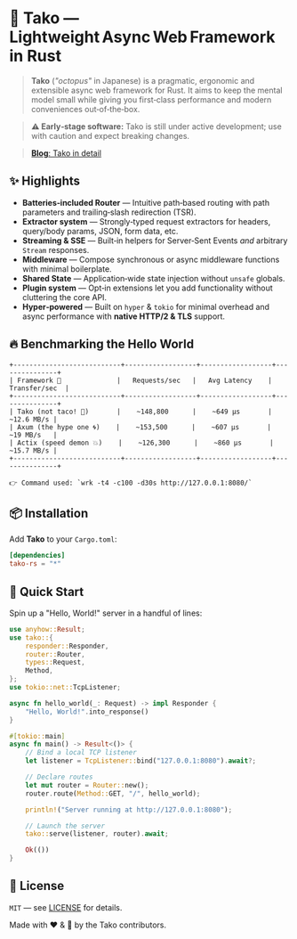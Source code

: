 # 🐙 Tako — Lightweight Async Web Framework in Rust

> **Tako** (*"octopus"* in Japanese) is a pragmatic, ergonomic and extensible async web framework for Rust.
> It aims to keep the mental model small while giving you first‑class performance and modern conveniences out‑of‑the‑box.

> **⚠️ Early‑stage software:** Tako is still under active development; use with caution and expect breaking changes.

> [**Blog**: Tako in detail](https://rust-dd.com/post/tako-a-lightweight-async-web-framework-on-tokio-and-hyper)


## ✨ Highlights

* **Batteries‑included Router** — Intuitive path‑based routing with path parameters and trailing‑slash redirection (TSR).
* **Extractor system** — Strongly‑typed request extractors for headers, query/body params, JSON, form data, etc.
* **Streaming & SSE** — Built‑in helpers for Server‑Sent Events *and* arbitrary `Stream` responses.
* **Middleware** — Compose synchronous or async middleware functions with minimal boilerplate.
* **Shared State** — Application‑wide state injection without `unsafe` globals.
* **Plugin system** — Opt‑in extensions let you add functionality without cluttering the core API.
* **Hyper‑powered** — Built on `hyper` & `tokio` for minimal overhead and async performance with **native HTTP/2 & TLS** support.


## 🔥 Benchmarking the Hello World

```
+---------------------------+------------------+------------------+---------------+
| Framework 🦀              |   Requests/sec   |   Avg Latency    | Transfer/sec  |
+---------------------------+------------------+------------------+---------------+
| Tako (not taco! 🌮)       |    ~148,800      |    ~649 µs       |    ~12.6 MB/s |
| Axum (the hype one 🌀)    |    ~153,500      |    ~607 µs       |    ~19 MB/s   |
| Actix (speed demon 💥)    |    ~126,300      |    ~860 µs       |    ~15.7 MB/s |
+---------------------------+------------------+------------------+---------------+

👉 Command used: `wrk -t4 -c100 -d30s http://127.0.0.1:8080/`
```


## 📦 Installation

Add **Tako** to your `Cargo.toml`:

```toml
[dependencies]
tako-rs = "*"
```


## 🚀 Quick Start

Spin up a "Hello, World!" server in a handful of lines:

```rust
use anyhow::Result;
use tako::{
    responder::Responder,
    router::Router,
    types::Request,
    Method,
};
use tokio::net::TcpListener;

async fn hello_world(_: Request) -> impl Responder {
    "Hello, World!".into_response()
}

#[tokio::main]
async fn main() -> Result<()> {
    // Bind a local TCP listener
    let listener = TcpListener::bind("127.0.0.1:8080").await?;

    // Declare routes
    let mut router = Router::new();
    router.route(Method::GET, "/", hello_world);

    println!("Server running at http://127.0.0.1:8080");

    // Launch the server
    tako::serve(listener, router).await;

    Ok(())
}
```

## 📜 License

`MIT` — see [LICENSE](./LICENSE) for details.


Made with ❤️ & 🦀 by the Tako contributors.
